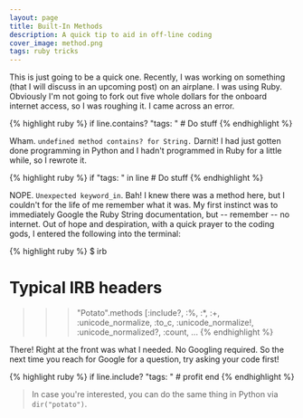 ```yaml
---
layout: page
title: Built-In Methods
description: A quick tip to aid in off-line coding
cover_image: method.png
tags: ruby tricks
---
```


This is just going to be a quick one.  Recently, I was working on something (that I will discuss in an upcoming post) on an airplane.  I was using Ruby.  Obviously I'm not going to fork out five whole dollars for the onboard internet access, so I was roughing it.  I came across an error.

{% highlight ruby %}
if line.contains? "tags: "
    # Do stuff
{% endhighlight %}

Wham.  `undefined method contains? for String.`  Darnit!  I had just gotten done programming in Python and I hadn't programmed in Ruby for a little while, so I rewrote it.

{% highlight ruby %}
if "tags: " in line
    # Do stuff
{% endhighlight %} 

NOPE.  `Unexpected keyword_in`.  Bah!  I knew there was a method here, but I couldn't for the life of me remember what it was.  My first instinct was to immediately Google the Ruby String documentation, but -- remember -- no internet.  Out of hope and despiration, with a quick prayer to the coding gods, I entered the following into the terminal:

{% highlight ruby %}
$ irb
# Typical IRB headers
>>> "Potato".methods
[:include?, :%, :*, :+, :unicode_normalize, :to_c, :unicode_normalize!, :unicode_normalized?, :count, ...
{% endhighlight %}

There!  Right at the front was what I needed.  No Googling required.  So the next time you reach for Google for a question, try asking your code first!

{% highlight ruby %}
if line.include? "tags: "
    # profit
end
{% endhighlight %}

 > In case you're interested, you can do the same thing in Python via `dir("potato")`.